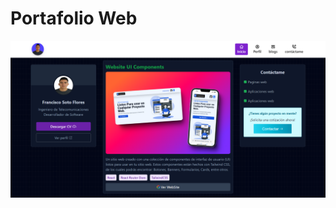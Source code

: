 # Portafolio Web

![portafolio web](https://github.com/sotoflore/Portafolio-Web-Oficial/blob/main/public/portafolio-web.png)
